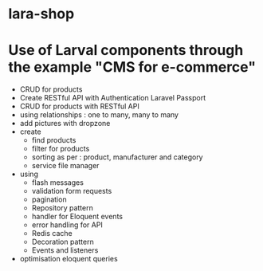 # lara-shop
Use of Larval components through the example "CMS for e-commerce" 
=================================================================

- CRUD for products
- Create RESTful API with Authentication Laravel Passport
- CRUD for products with RESTful API
- using relationships : one to many, many to many
- add pictures with dropzone
- create 
    - find products
    - filter for products
    - sorting as per : product, manufacturer and category
    - service file manager
- using 
    - flash messages
    - validation form requests
    - pagination
    - Repository pattern
    - handler for Eloquent events
    - error handling for API
    - Redis cache
    - Decoration pattern
    - Events and listeners
- optimisation eloquent queries    
